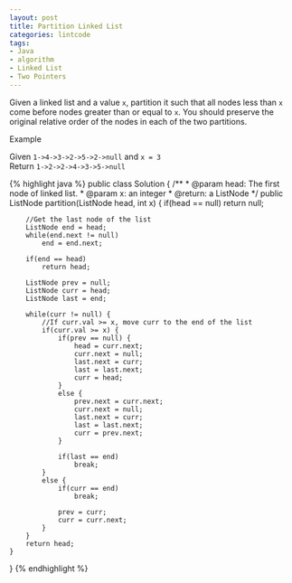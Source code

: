 ```yaml
---
layout: post
title: Partition Linked List
categories: lintcode
tags:
- Java
- algorithm
- Linked List
- Two Pointers
---
```


Given a linked list and a value `x`, partition it such that all nodes less than `x` come before nodes greater than or equal to `x`. You should preserve the original relative order of the nodes in each of the two partitions.

Example

Given `1->4->3->2->5->2->null` and `x = 3`  
Return `1->2->2->4->3->5->null`

{% highlight java %}
public class Solution {
    /**
     * @param head: The first node of linked list.
     * @param x: an integer
     * @return: a ListNode 
     */
    public ListNode partition(ListNode head, int x) {
        if(head == null)
            return null;
            
        //Get the last node of the list
        ListNode end = head;
        while(end.next != null)
            end = end.next;
        
        if(end == head)
            return head;
            
        ListNode prev = null;
        ListNode curr = head;
        ListNode last = end;
        
        while(curr != null) {
            //If curr.val >= x, move curr to the end of the list
            if(curr.val >= x) {
                if(prev == null) {
                    head = curr.next;
                    curr.next = null;
                    last.next = curr;
                    last = last.next;
                    curr = head;
                }
                else {
                    prev.next = curr.next;
                    curr.next = null;
                    last.next = curr;
                    last = last.next;
                    curr = prev.next;
                }
                
                if(last == end)
                    break;
            }
            else {
                if(curr == end)
                    break;
                    
                prev = curr;
                curr = curr.next;
            }
        }
        return head;
    }
}
{% endhighlight %}